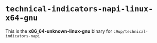 # `technical-indicators-napi-linux-x64-gnu`

This is the **x86_64-unknown-linux-gnu** binary for `c9up/technical-indicators-napi`
